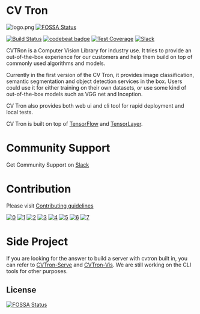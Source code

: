 # CV Tron

![logo.png](http://ac-5focnst0.clouddn.com/1a6303279b0a69375abc.png)
[![FOSSA Status](https://app.fossa.io/api/projects/git%2Bgithub.com%2Funarxiv%2FCVTron.svg?type=shield)](https://app.fossa.io/projects/git%2Bgithub.com%2Funarxiv%2FCVTron?ref=badge_shield)

[![Build Status](https://travis-ci.org/unarxiv/CVTron.svg?branch=master)](https://travis-ci.org/unarxiv/CVTron)
[![codebeat badge](https://codebeat.co/badges/8c64c6df-a1dd-40a1-9220-570b811282d8)](https://codebeat.co/projects/github-com-unarxiv-cvtron-master)
[![Test Coverage](https://api.codeclimate.com/v1/badges/721858de11e15ef33f2a/test_coverage)](https://codeclimate.com/github/unarxiv/CVTron/test_coverage)
[![Slack](https://img.shields.io/badge/chat-on%20slack-7289da.svg)](https://cvtron.slack.com)

CVTRon is a Computer Vision Library for industry use. It tries to provide an out-of-the-box experience for our customers and help them build on top of commonly used algorithms and models.

Currently in the first version of the CV Tron, it provides image classification, semantic segmentation and object detection services in the box. Users could use it for either training on their own datasets, or use some kind of out-of-the-box models such as VGG net and Inception.

CV Tron also provides both web ui and cli tool for rapid deployment and local tests.

CV Tron is built on top of [TensorFlow](https://github.com/tensorflow/tensorflow) and [TensorLayer](https://github.com/tensorlayer/tensorlayer). 

# Community Support

Get Community Support on [Slack](https://join.slack.com/t/cvtron/shared_invite/enQtMzI3MDMzNjM3NzY2LTY1YWRiZmQwNDE5ODAyYTRhNGFhOGM2OWEzYjVlNzZmZDc0YjMxYmYyMzk2Y2FiYmU4YzhmYTViNjU3ZTJlYjQ)

# Contribution 

Please visit [Contributing guidelines](https://github.com/cv-group/CVTron/blob/master/CONTRIBUTING.md)

[![0](https://sourcerer.io/fame/xzyaoi/unarxiv/CVTron/images/0)](https://sourcerer.io/fame/xzyaoi/unarxiv/CVTron/links/0)
[![1](https://sourcerer.io/fame/xzyaoi/unarxiv/CVTron/images/1)](https://sourcerer.io/fame/xzyaoi/unarxiv/CVTron/links/1)
[![2](https://sourcerer.io/fame/xzyaoi/unarxiv/CVTron/images/2)](https://sourcerer.io/fame/xzyaoi/unarxiv/CVTron/links/2)
[![3](https://sourcerer.io/fame/xzyaoi/unarxiv/CVTron/images/3)](https://sourcerer.io/fame/xzyaoi/unarxiv/CVTron/links/3)
[![4](https://sourcerer.io/fame/xzyaoi/unarxiv/CVTron/images/4)](https://sourcerer.io/fame/xzyaoi/unarxiv/CVTron/links/4)
[![5](https://sourcerer.io/fame/xzyaoi/unarxiv/CVTron/images/5)](https://sourcerer.io/fame/xzyaoi/unarxiv/CVTron/links/5)
[![6](https://sourcerer.io/fame/xzyaoi/unarxiv/CVTron/images/6)](https://sourcerer.io/fame/xzyaoi/unarxiv/CVTron/links/6)
[![7](https://sourcerer.io/fame/xzyaoi/unarxiv/CVTron/images/7)](https://sourcerer.io/fame/xzyaoi/unarxiv/CVTron/links/7)

# Side Project

If you are looking for the answer to build a server with cvtron built in, you can refer to [CVTron-Serve](https://github.com/cv-group/CVTron-Serve) and [CVTron-Vis](https://github.com/unarxiv/CVTron-Vis). We are still working on the CLI tools for other purposes.


## License
[![FOSSA Status](https://app.fossa.io/api/projects/git%2Bgithub.com%2Funarxiv%2FCVTron.svg?type=large)](https://app.fossa.io/projects/git%2Bgithub.com%2Funarxiv%2FCVTron?ref=badge_large)